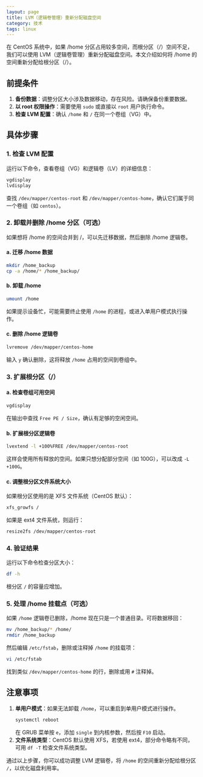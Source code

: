 ```yaml
---
layout: page
title: LVM（逻辑卷管理）重新分配磁盘空间
category: 技术
tags: linux
---
```


在 CentOS 系统中，如果 /home 分区占用较多空间，而根分区（/）空间不足，我们可以使用 LVM（逻辑卷管理）重新分配磁盘空间。本文介绍如何将 /home 的空间重新分配给根分区（/）。

## 前提条件

1. **备份数据**：调整分区大小涉及数据移动，存在风险。请确保备份重要数据。
2. **以 root 权限操作**：需要使用 `sudo` 或直接以 `root` 用户执行命令。
3. **检查 LVM 配置**：确认 `/home` 和 `/` 在同一个卷组（VG）中。

## 具体步骤

### 1. 检查 LVM 配置

运行以下命令，查看卷组（VG）和逻辑卷（LV）的详细信息：

```bash
vgdisplay
lvdisplay
```

查找 `/dev/mapper/centos-root` 和 `/dev/mapper/centos-home`，确认它们属于同一个卷组（如 `centos`）。

### 2. 卸载并删除 /home 分区（可选）

如果想将 /home 的空间合并到 /，可以先迁移数据，然后删除 /home 逻辑卷。

#### a. 迁移 /home 数据

```bash
mkdir /home_backup
cp -a /home/* /home_backup/
```

#### b. 卸载 /home

```bash
umount /home
```

如果提示设备忙，可能需要终止使用 `/home` 的进程，或进入单用户模式执行操作。

#### c. 删除 /home 逻辑卷

```bash
lvremove /dev/mapper/centos-home
```

输入 `y` 确认删除，这将释放 `/home` 占用的空间到卷组中。

### 3. 扩展根分区（/）

#### a. 检查卷组可用空间

```bash
vgdisplay
```

在输出中查找 `Free PE / Size`，确认有足够的空闲空间。

#### b. 扩展根分区逻辑卷

```bash
lvextend -l +100%FREE /dev/mapper/centos-root
```

这样会使用所有释放的空间。如果只想分配部分空间（如 100G），可以改成 `-L +100G`。

#### c. 调整根分区文件系统大小

如果根分区使用的是 XFS 文件系统（CentOS 默认）：

```bash
xfs_growfs /
```

如果是 ext4 文件系统，则运行：

```bash
resize2fs /dev/mapper/centos-root
```

### 4. 验证结果

运行以下命令检查分区大小：

```bash
df -h
```

根分区 `/` 的容量应增加。

### 5. 处理 /home 挂载点（可选）

如果 `/home` 逻辑卷已删除，/home 现在只是一个普通目录。可将数据移回：

```bash
mv /home_backup/* /home/
rmdir /home_backup
```

然后编辑 `/etc/fstab`，删除或注释掉 `/home` 的挂载项：

```bash
vi /etc/fstab
```

找到类似 `/dev/mapper/centos-home` 的行，删除或用 `#` 注释掉。

## 注意事项

1. **单用户模式**：如果无法卸载 `/home`，可以重启到单用户模式进行操作。
   ```bash
   systemctl reboot
   ```
   在 GRUB 菜单按 `e`，添加 `single` 到内核参数，然后按 `F10` 启动。
2. **文件系统类型**：CentOS 默认使用 XFS，若使用 ext4，部分命令略有不同，可用 `df -T` 检查文件系统类型。

通过以上步骤，你可以成功调整 LVM 逻辑卷，将 `/home` 的空间重新分配给根分区 `/`，以优化磁盘利用率。

